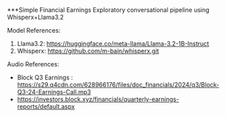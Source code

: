***Simple Financial Earnings Exploratory conversational pipeline using Whisperx+Llama3.2 


Model References: 
1) Llama3.2: https://huggingface.co/meta-llama/Llama-3.2-1B-Instruct
2) Whisperx: https://github.com/m-bain/whisperx.git

Audio References: 
* Block Q3 Earnings : https://s29.q4cdn.com/628966176/files/doc_financials/2024/q3/Block-Q3-24-Earnings-Call.mp3 
* https://investors.block.xyz/financials/quarterly-earnings-reports/default.aspx 

